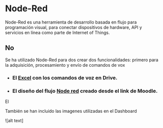 # Node-Red

Node-Red es una herramienta de desarrollo basada en flujo para programación visual, para conectar dispositivos de hardware, API y servicios en línea como parte de Internet of Things.

## No

Se ha utilizado Node-Red para dos crear dos funcionalidades: primero para la adquisición, procesamiento y envío de comandos de vox

* ### El [Excel](https://docs.google.com/spreadsheets/d/1DuhQhVBs4jBqO62ucJH18hLz-siLDMmFLaAkOy_AL4A/edit#gid=956814287) con los comandos de voz en Drive.

* ### El diseño del flujo [Node red](https://8tomf0.stackhero-network.com/admin/#flow/e5135e566cac99ad) creado desde el link de Moodle.

El 

También se han incluido las imagenes utilizadas en el Dashboard

![alt text]
